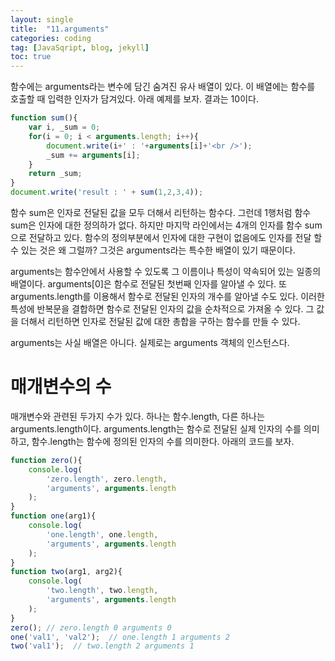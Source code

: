 ```yaml
---
layout: single
title:  "11.arguments"
categories: coding
tag: [JavaSqript, blog, jekyll]
toc: true
---
```


함수에는 arguments라는 변수에 담긴 숨겨진 유사 배열이 있다. 이 배열에는 함수를 호출할 때 입력한 인자가 담겨있다. 아래 예제를 보자. 결과는 10이다.

```javascript
function sum(){
    var i, _sum = 0;    
    for(i = 0; i < arguments.length; i++){
        document.write(i+' : '+arguments[i]+'<br />');
        _sum += arguments[i];
    }   
    return _sum;
}
document.write('result : ' + sum(1,2,3,4));
```
함수 sum은 인자로 전달된 값을 모두 더해서 리턴하는 함수다. 그런데 1행처럼 함수 sum은 인자에 대한 정의하가 없다. 하지만 마지막 라인에서는 4개의 인자를 함수 sum으로 전달하고 있다. 함수의 정의부분에서 인자에 대한 구현이 없음에도 인자를 전달 할 수 있는 것은 왜 그럴까? 그것은 arguments라는 특수한 배열이 있기 때문이다.

arguments는 함수안에서 사용할 수 있도록 그 이름이나 특성이 약속되어 있는 일종의 배열이다. arguments[0]은 함수로 전달된 첫번째 인자를 알아낼 수 있다. 또 arguments.length를 이용해서 함수로 전달된 인자의 개수를 알아낼 수도 있다. 이러한 특성에 반복문을 결합하면 함수로 전달된 인자의 값을 순차적으로 가져올 수 있다. 그 값을 더해서 리턴하면 인자로 전달된 값에 대한 총합을 구하는 함수를 만들 수 있다.

arguments는 사실 배열은 아니다. 실제로는 arguments 객체의 인스턴스다.

# 매개변수의 수

매개변수와 관련된 두가지 수가 있다. 하나는 함수.length, 다른 하나는 arguments.length이다. arguments.length는 함수로 전달된 실제 인자의 수를 의미하고, 함수.length는 함수에 정의된 인자의 수를 의미한다. 아래의 코드를 보자.

```javascript
function zero(){
    console.log(
        'zero.length', zero.length,
        'arguments', arguments.length
    );
}
function one(arg1){
    console.log(
        'one.length', one.length,
        'arguments', arguments.length
    );
}
function two(arg1, arg2){
    console.log(
        'two.length', two.length,
        'arguments', arguments.length
    );
}
zero(); // zero.length 0 arguments 0 
one('val1', 'val2');  // one.length 1 arguments 2 
two('val1');  // two.length 2 arguments 1
```
 